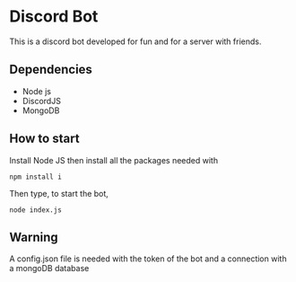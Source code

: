 # Discord Bot

This is a discord bot developed for fun and for a server with friends.

## Dependencies

- Node js
- DiscordJS
- MongoDB

## How to start

Install Node JS then install all the packages needed with

````
npm install i
````

Then type, to start the bot,

````
node index.js
````

## Warning

A config.json file is needed with the token of the bot and a connection with a mongoDB database
